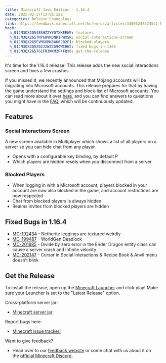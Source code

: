 ```yaml
---
title: Minecraft Java Edition - 1.16.4
date: 2025-02-27T13:01:22Z
categories: Release Changelogs
link: https://feedback.minecraft.net/hc/en-us/articles/34595247574541-Minecraft-Java-Edition-1-16-4
hash:
  h_01JN3QX2G548SHZ2YY0TXKEEWE: features
  h_01JN3QX2G5TNY68VN3NH1PWXSR: social-interactions-screen
  h_01JN3QX2G5FVMXGMN3AK6J82P1: blocked-players
  h_01JN3QX2G5Z02J2WZ3G9CWCHW2: fixed-bugs-in-1164
  h_01JN3QX2G57G1FR3WKMZP4FQY6: get-the-release
---
```


It's time for the 1.16.4 release! This release adds the new social interactions screen and fixes a few crashes.

If you missed it, we recently announced that Mojang accounts will be migrating into Microsoft accounts. This release prepares for that by having the game understand the settings and block-list of Microsoft accounts. You can read more about it over [here](https://author-minecraftnet-prd02.adobecqms.net/article/java-edition-moving-house.html), and you can find answers to questions you might have in the [FAQ](https://help.minecraft.net/hc/en-us/articles/360050865492), which will be continuously updated.

## Features

### Social Interactions Screen

A new screen available in Multiplayer which shows a list of all players on a server so you can hide chat from any player.

- Opens with a configurable key binding, by default P
- Which players are hidden resets when you disconnect from a server

### Blocked Players

- When logging in with a Microsoft account, players blocked in your account are now also blocked in the game, and account restrictions are now respected
- Chat from blocked players is always hidden
- Realms invites from blocked players are hidden

## Fixed Bugs in 1.16.4

- [MC-192434](https://bugs.mojang.com/browse/MC-192434) - Netherite leggings are textured weirdly
- [MC-199487](https://bugs.mojang.com/browse/MC-199487) - WorldGen Deadlock
- [MC-201885](https://bugs.mojang.com/browse/MC-201885) - Divide by zero error in the Ender Dragon entity class can cause a server crash and infinite velocity
- [MC-202147](https://bugs.mojang.com/browse/MC-202147) - Cursor in Social Interactions & Recipe Book & Anvil menu doesn’t blink

## Get the Release

​To install the release, open up the [Minecraft Launcher](https://www.minecraft.net/download) and click play! Make sure your Launcher is set to the "Latest Release" option.

Cross-platform server jar:

- [Minecraft server jar](https://launcher.mojang.com/v1/objects/35139deedbd5182953cf1caa23835da59ca3d7cd/server.jar)

Report bugs here:

- [Minecraft issue tracker!](https://bugs.mojang.com/projects/MC/summary)

Want to give feedback?

- Head over to our [feedback website](https://feedback.minecraft.net/) or come chat with us about it on the [official Minecraft Discord](https://discord.gg/Minecraft).
